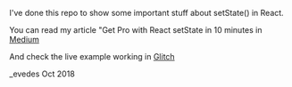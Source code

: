 I've done this repo to show some important stuff about setState() in React.

You can read my article "Get Pro with React setState in 10 minutes in [Medium](https://medium.com/@evedes/get-pro-with-react-setstate-in-10-minutes-d38251d1c781)

And check the live example working in [Glitch](https://freezing-transport.glitch.me/)

_evedes Oct 2018